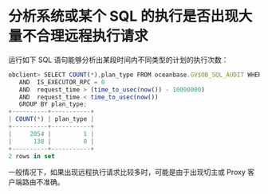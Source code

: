 # 分析系统或某个 SQL 的执行是否出现大量不合理远程执行请求

运行如下 SQL 语句能够分析出某段时间内不同类型的计划的执行次数：

```javascript
obclient> SELECT COUNT(*),plan_type FROM oceanbase.GV$OB_SQL_AUDIT WHERE tenant_id = 1001         
   AND  IS_EXECUTOR_RPC = 0          
   AND  request_time > (time_to_usec(now()) - 10000000)         
   AND  request_time < time_to_usec(now()) 
   GROUP BY plan_type;
+----------+-----------+
| COUNT(*) | plan_type |
+----------+-----------+
|     2054 |         1 |
|      138 |         0 |
+----------+-----------+
2 rows in set
```

一般情况下，如果出现远程执行请求比较多时，可能是由于出现切主或 Proxy 客户端路由不准确。
